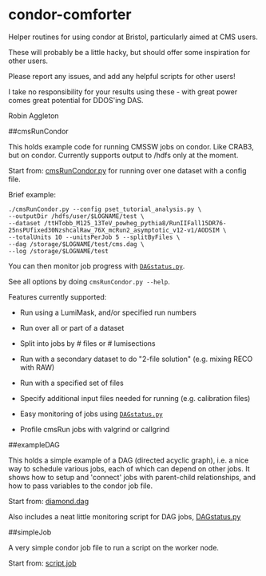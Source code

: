 # condor-comforter
Helper routines for using condor at Bristol, particularly aimed at CMS users.

These will probably be a little hacky, but should offer some inspiration for other users.

Please report any issues, and add any helpful scripts for other users!

I take no responsibility for your results using these - with great power comes great potential for DDOS'ing DAS.

Robin Aggleton

##cmsRunCondor

This holds example code for running CMSSW jobs on condor. Like CRAB3, but on condor.
Currently supports output to /hdfs only at the moment.

Start from: [cmsRunCondor.py](cmsRun/cmsRunCondor.py) for running over one dataset with a config file.

Brief example:

```
./cmsRunCondor.py --config pset_tutorial_analysis.py \
--outputDir /hdfs/user/$LOGNAME/test \
--dataset /ttHTobb_M125_13TeV_powheg_pythia8/RunIIFall15DR76-25nsPUfixed30NzshcalRaw_76X_mcRun2_asymptotic_v12-v1/AODSIM \
--totalUnits 10 --unitsPerJob 5 --splitByFiles \
--dag /storage/$LOGNAME/test/cms.dag \
--log /storage/$LOGNAME/test
```

You can then monitor job progress with [`DAGstatus.py`](cmsRun/DAGstatus.py).

See all options by doing `cmsRunCondor.py --help`.

Features currently supported:

- Run using a LumiMask, and/or specified run numbers

- Run over all or part of a dataset

- Split into jobs by # files or # lumisections

- Run with a secondary dataset to do "2-file solution" (e.g. mixing RECO with RAW)

- Run with a specified set of files

- Specify additional input files needed for running (e.g. calibration files)

- Easy monitoring of jobs using [`DAGstatus.py`](cmsRun/DAGstatus.py)

- Profile cmsRun jobs with valgrind or callgrind

##exampleDAG

This holds a simple example of a DAG (directed acyclic graph), i.e. a nice way to schedule various jobs, each of which can depend on other jobs.
It shows how to setup and 'connect' jobs with parent-child relationships, and how to pass variables to the condor job file.

Start from: [diamond.dag](exampleDAG/diamond.dag)

Also includes a neat little monitoring script for DAG jobs, [DAGstatus.py](exampleDAG/DAGstatus.py)

##simpleJob

A very simple condor job file to run a script on the worker node.

Start from: [script.job](simpleJob/script.job)
